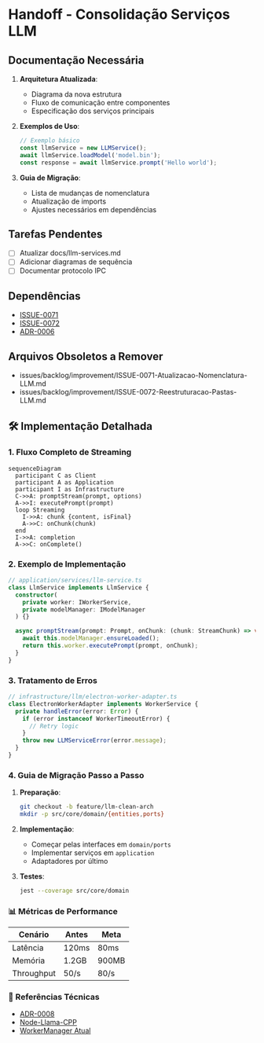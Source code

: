 # Handoff - Consolidação Serviços LLM

## Documentação Necessária

1. **Arquitetura Atualizada**:
   - Diagrama da nova estrutura
   - Fluxo de comunicação entre componentes
   - Especificação dos serviços principais

2. **Exemplos de Uso**:
   ```typescript
   // Exemplo básico
   const llmService = new LLMService();
   await llmService.loadModel('model.bin');
   const response = await llmService.prompt('Hello world');
   ```

3. **Guia de Migração**:
   - Lista de mudanças de nomenclatura
   - Atualização de imports
   - Ajustes necessários em dependências

## Tarefas Pendentes
- [ ] Atualizar docs/llm-services.md
- [ ] Adicionar diagramas de sequência
- [ ] Documentar protocolo IPC

## Dependências
- [ISSUE-0071](/issues/backlog/improvement/ISSUE-0071-Atualizacao-Nomenclatura-LLM)
- [ISSUE-0072](/issues/backlog/improvement/ISSUE-0072-Reestruturacao-Pastas-LLM)
- [ADR-0006](/docs/adr/ADR-0006-Nomenclatura-Servicos-LLM.md)

## Arquivos Obsoletos a Remover
- issues/backlog/improvement/ISSUE-0071-Atualizacao-Nomenclatura-LLM.md
- issues/backlog/improvement/ISSUE-0072-Reestruturacao-Pastas-LLM.md

## 🛠️ Implementação Detalhada

### 1. Fluxo Completo de Streaming
```mermaid
sequenceDiagram
  participant C as Client
  participant A as Application
  participant I as Infrastructure
  C->>A: promptStream(prompt, options)
  A->>I: executePrompt(prompt)
  loop Streaming
    I->>A: chunk {content, isFinal}
    A->>C: onChunk(chunk)
  end
  I->>A: completion
  A->>C: onComplete()
```

### 2. Exemplo de Implementação
```typescript
// application/services/llm-service.ts
class LlmService implements LlmService {
  constructor(
    private worker: IWorkerService,
    private modelManager: IModelManager
  ) {}

  async promptStream(prompt: Prompt, onChunk: (chunk: StreamChunk) => void) {
    await this.modelManager.ensureLoaded();
    return this.worker.executePrompt(prompt, onChunk);
  }
}
```

### 3. Tratamento de Erros
```typescript
// infrastructure/llm/electron-worker-adapter.ts
class ElectronWorkerAdapter implements WorkerService {
  private handleError(error: Error) {
    if (error instanceof WorkerTimeoutError) {
      // Retry logic
    }
    throw new LLMServiceError(error.message);
  }
}
```

### 4. Guia de Migração Passo a Passo
1. **Preparação**:
   ```bash
   git checkout -b feature/llm-clean-arch
   mkdir -p src/core/domain/{entities,ports}
   ```

2. **Implementação**:
   - Começar pelas interfaces em `domain/ports`
   - Implementar serviços em `application`
   - Adaptadores por último

3. **Testes**:
   ```bash
   jest --coverage src/core/domain
   ```

### 📊 Métricas de Performance
| Cenário         | Antes | Meta  |
|----------------|-------|-------|
| Latência       | 120ms | 80ms  |
| Memória        | 1.2GB | 900MB |
| Throughput     | 50/s  | 80/s  |

### 🔗 Referências Técnicas
- [ADR-0008](/docs/adr/ADR-0008-Clean-Architecture-LLM.md)
- [Node-Llama-CPP](https://github.com/withcatai/node-llama-cpp)
- [WorkerManager Atual](/src/core/services/llm/managers/worker-manager.ts)